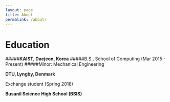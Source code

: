 ```yaml
---
layout: page
title: About
permalink: /about/
---
```


# Education

#####**KAIST, Daejeon, Korea**
#####B.S., School of Computing (Mar 2015 - Present)
#####Minor: Mechanical Engineering

**DTU, Lyngby, Denmark**

Exchange student (Spring 2018)

**Busanil Science High School (BSIS)**
